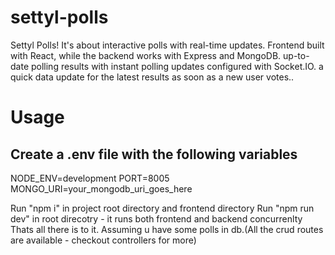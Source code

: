 # settyl-polls
Settyl Polls! It's about interactive polls with real-time updates. Frontend built with React, while the backend works with Express and MongoDB. up-to-date polling results with instant polling updates configured with Socket.IO. a quick data update for the latest results as soon as a new user votes.. 



# Usage
## Create a .env file with the following variables
NODE_ENV=development
PORT=8005
MONGO_URI=your_mongodb_uri_goes_here

Run "npm i" in project root directory and frontend directory
Run "npm run dev" in root direcotry - it runs both frontend and backend concurrenlty
Thats all there is to it. Assuming u have some polls in db.(All the crud routes are available - checkout controllers for more)
